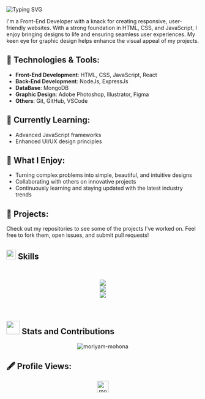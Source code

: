<p>
<img src="https://readme-typing-svg.demolab.com?font=Fira+Code&weight=600&size=22&pause=1000&color=93C572&random=false&width=435&height=40&lines=Hi%2C+I'm+Moriyam+Mohona;A+Passionate+ Frontend+Developer" alt="Typing SVG" />
</p>
<p">
I'm a Front-End Developer with a knack for creating responsive, user-friendly websites. With a strong foundation in HTML, CSS, and JavaScript, I enjoy bringing designs to life and ensuring seamless user experiences. My keen eye for graphic design helps enhance the visual appeal of my projects.
</p>


## 🔧 Technologies & Tools:
- **Front-End Development**: HTML, CSS, JavaScript, React
- **Back-End Development**: NodeJs, ExpressJs
- **DataBase**: MongoDB 
- **Graphic Design**: Adobe Photoshop, Illustrator, Figma
- **Others**: Git, GitHub, VSCode

## 🌱 Currently Learning:
- Advanced JavaScript frameworks
- Enhanced UI/UX design principles

## 🌟 What I Enjoy:
- Turning complex problems into simple, beautiful, and intuitive designs
- Collaborating with others on innovative projects
- Continuously learning and staying updated with the latest industry trends

## 🚀 Projects:
Check out my repositories to see some of the projects I've worked on. Feel free to fork them, open issues, and submit pull requests!


## <img src="https://media2.giphy.com/media/QssGEmpkyEOhBCb7e1/giphy.gif?cid=ecf05e47a0n3gi1bfqntqmob8g9aid1oyj2wr3ds3mg700bl&rid=giphy.gif" width ="25"> Skills
<br>

<p align="center">
    <img src="https://skillicons.dev/icons?i=html,css,js,tailwind" />
    <br>
    <img src="https://skillicons.dev/icons?i=react,mongodb,nodejs,express,firebase" />
    <br>
    <img src="https://skillicons.dev/icons?i=git,github,netlify,vercel,vite" />
</p>
<br>

## <img src="https://media.giphy.com/media/iY8CRBdQXODJSCERIr/giphy.gif" width="35"> Stats and Contributions

<p align="center">
  <img src="https://github-readme-streak-stats.herokuapp.com/?user=moriyam-mohona&theme=vue-dark&hide_border=true" alt="moriyam-mohona" />
</p>


## 🖋️ Profile Views:
<p align="center"> 
  <img src="https://komarev.com/ghpvc/?username=moriyam-mohona&label=Profile%20views&color=0e75b6&style=flat" alt="moriyam-mohona"height="30"/>
</p>
